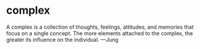 # complex
A complex is a collection of thoughts, feelings, attitudes, and memories that focus on a single concept. The more elements attached to the complex, the greater its influence on the individual. —Jung
